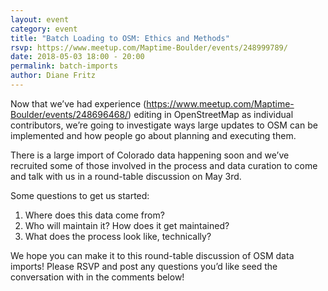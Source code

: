 ```yaml
---
layout: event
category: event
title: "Batch Loading to OSM: Ethics and Methods"
rsvp: https://www.meetup.com/Maptime-Boulder/events/248999789/
date: 2018-05-03 18:00 - 20:00
permalink: batch-imports
author: Diane Fritz
---
```


Now that we’ve had experience (https://www.meetup.com/Maptime-Boulder/events/248696468/) editing in OpenStreetMap as individual contributors, we’re going to investigate ways large updates to OSM can be implemented and how people go about planning and executing them.

There is a large import of Colorado data happening soon and we’ve recruited some of those involved in the process and data curation to come and talk with us in a round-table discussion on May 3rd.

Some questions to get us started:
1. Where does this data come from?
2. Who will maintain it? How does it get maintained?
3. What does the process look like, technically?

We hope you can make it to this round-table discussion of OSM data imports! Please RSVP and post any questions you’d like seed the conversation with in the comments below!
